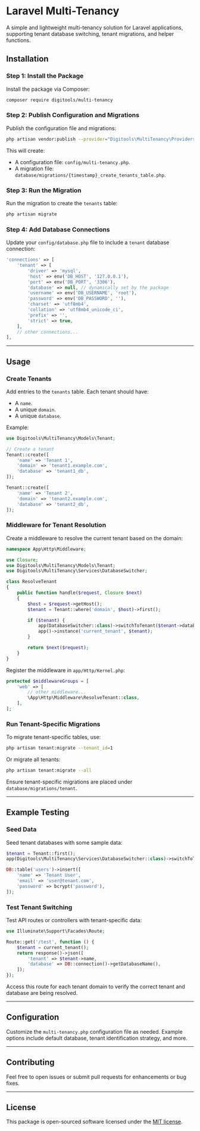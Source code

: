 

# Laravel Multi-Tenancy 

A simple and lightweight multi-tenancy solution for Laravel applications, supporting tenant database switching, tenant migrations, and helper functions.

## Installation

### Step 1: Install the Package
Install the package via Composer:
```bash
composer require digitools/multi-tenancy
```

### Step 2: Publish Configuration and Migrations
Publish the configuration file and migrations:
```bash
php artisan vendor:publish --provider="Digitools\MultiTenancy\Providers\MultiTenancyServiceProvider" --tag=multi-tenancy
```

This will create:
- A configuration file: `config/multi-tenancy.php`.
- A migration file: `database/migrations/{timestamp}_create_tenants_table.php`.

### Step 3: Run the Migration
Run the migration to create the `tenants` table:
```bash
php artisan migrate
```

### Step 4: Add Database Connections
Update your `config/database.php` file to include a `tenant` database connection:
```php
'connections' => [
    'tenant' => [
        'driver' => 'mysql',
        'host' => env('DB_HOST', '127.0.0.1'),
        'port' => env('DB_PORT', '3306'),
        'database' => null, // dynamically set by the package
        'username' => env('DB_USERNAME', 'root'),
        'password' => env('DB_PASSWORD', ''),
        'charset' => 'utf8mb4',
        'collation' => 'utf8mb4_unicode_ci',
        'prefix' => '',
        'strict' => true,
    ],
    // other connections...
],
```

---

## Usage

### Create Tenants
Add entries to the `tenants` table. Each tenant should have:
- A `name`.
- A unique `domain`.
- A unique `database`.

Example:
```php
use Digitools\MultiTenancy\Models\Tenant;

// Create a tenant
Tenant::create([
    'name' => 'Tenant 1',
    'domain' => 'tenant1.example.com',
    'database' => 'tenant1_db',
]);

Tenant::create([
    'name' => 'Tenant 2',
    'domain' => 'tenant2.example.com',
    'database' => 'tenant2_db',
]);
```

### Middleware for Tenant Resolution
Create a middleware to resolve the current tenant based on the domain:

```php
namespace App\Http\Middleware;

use Closure;
use Digitools\MultiTenancy\Models\Tenant;
use Digitools\MultiTenancy\Services\DatabaseSwitcher;

class ResolveTenant
{
    public function handle($request, Closure $next)
    {
        $host = $request->getHost();
        $tenant = Tenant::where('domain', $host)->first();

        if ($tenant) {
            app(DatabaseSwitcher::class)->switchToTenant($tenant->database);
            app()->instance('current_tenant', $tenant);
        }

        return $next($request);
    }
}
```

Register the middleware in `app/Http/Kernel.php`:
```php
protected $middlewareGroups = [
    'web' => [
        // other middleware...
        \App\Http\Middleware\ResolveTenant::class,
    ],
];
```

### Run Tenant-Specific Migrations
To migrate tenant-specific tables, use:
```bash
php artisan tenant:migrate --tenant_id=1
```

Or migrate all tenants:
```bash
php artisan tenant:migrate --all
```

Ensure tenant-specific migrations are placed under `database/migrations/tenant`.

---

## Example Testing

### Seed Data
Seed tenant databases with some sample data:
```php
$tenant = Tenant::first();
app(Digitools\MultiTenancy\Services\DatabaseSwitcher::class)->switchToTenant($tenant->database);

DB::table('users')->insert([
    'name' => 'Tenant User',
    'email' => 'user@tenant.com',
    'password' => bcrypt('password'),
]);
```

### Test Tenant Switching
Test API routes or controllers with tenant-specific data:
```php
use Illuminate\Support\Facades\Route;

Route::get('/test', function () {
    $tenant = current_tenant();
    return response()->json([
        'tenant' => $tenant->name,
        'database' => DB::connection()->getDatabaseName(),
    ]);
});
```

Access this route for each tenant domain to verify the correct tenant and database are being resolved.

---

## Configuration

Customize the `multi-tenancy.php` configuration file as needed. Example options include default database, tenant identification strategy, and more.

---

## Contributing
Feel free to open issues or submit pull requests for enhancements or bug fixes.

---

## License
This package is open-sourced software licensed under the [MIT license](https://opensource.org/licenses/MIT).

